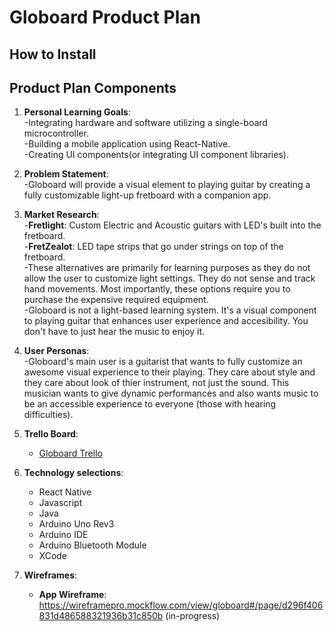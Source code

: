 # Globoard Product Plan

## How to Install

## Product Plan Components
1. __Personal Learning Goals__:  
-Integrating hardware and software utilizing a single-board microcontroller.  
-Building a mobile application using React-Native.  
-Creating UI components(or integrating UI component libraries).

1. __Problem Statement__:  
-Globoard will provide a visual element to playing guitar by creating a fully customizable light-up fretboard with a companion app.

1. __Market Research__:  
-__Fretlight__: Custom Electric and Acoustic guitars with LED's built into the fretboard.    
-__FretZealot__: LED tape strips that go under strings on top of the fretboard.  
    -These alternatives are primarily for learning purposes as they do not allow the user to customize light settings. They do not sense and track hand movements. Most importantly, these options require you to purchase the expensive required equipment.  
    -Globoard is not a light-based learning system. It's a visual component to playing guitar that enhances user experience and accesibility. You don't have to just hear the music to enjoy it.  
    
  
1. __User Personas__:   
-Globoard's main user is a guitarist that wants to fully customize an awesome visual experience to their playing. They care about style and they care about look of thier instrument, not just the sound. This musician wants to give dynamic performances and also wants music to be an accessible experience to everyone (those with hearing difficulties). 

1. __Trello Board__:
    - [Globoard Trello](https://trello.com/b/QK2Ii3oZ/glo-board)
  
1. __Technology selections__:
    - React Native
    - Javascript
    - Java
    - Arduino Uno Rev3
    - Arduino IDE
    - Arduino Bluetooth Module
    - XCode
  
1. __Wireframes__:
    - __App Wireframe__: https://wireframepro.mockflow.com/view/globoard#/page/d296f406831d486588321936b31c850b (in-progress)
